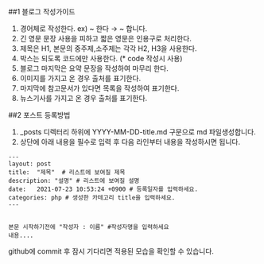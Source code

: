 ##1 블로그 작성가이드

1. 경어체로 작성한다. ex) ~ 한다 → ~ 합니다.
2. 긴 영문 문장 사용을 피하고 짧은 영문은 인용구로 처리한다.
3. 제목은 H1, 본문의 중주제,소주제는 각각 H2, H3을 사용한다.
4. 박스는 되도록 코드에만 사용한다. (* code 작성시 사용)
5. 블로그 마지막은 요약 문장을 작성하여 마무리 한다.
6. 이미지를 가지고 온 경우 출처를 표기한다.
7. 마지막에 참고문서가 있다면 목록을 작성하여 표기한다.
8. 뉴스기사를 가지고 온 경우 출처를 표기한다.


##2 포스트 등록방법

1.  _posts 디렉터리 하위에 YYYY-MM-DD-title.md 구문으로 md 파일생성합니다.
2.  상단에 아래 내용을 필수로 입력 후 다음 라인부터 내용을 작성하시면 됩니다.

```
---
layout: post
title:  "제목"  # 리스트에 보여질 제목
description: "설명" # 리스트에 보여질 설명
date:   2021-07-23 10:53:24 +0900 # 등록일자를 입력하세요.
categories: php # 생성한 카테고리 title을 입력하세요.
---


본문 시작하기전에 "작성자 : 이름" #작성자명을 입력하세요
내용....
```



github에 commit 후 잠시 기다리면 적용된 모습을 확인할 수 있습니다.
